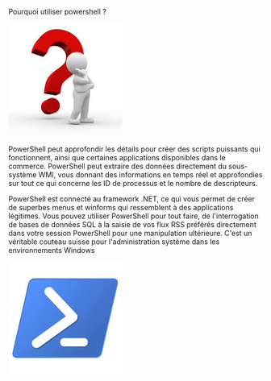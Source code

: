 Pourquoi utiliser powershell ?

![](https://github.com/EnzoooPNT/Powershell/blob/main/IMAGE/pourquoi.jpg)

PowerShell peut approfondir les détails  pour créer des scripts puissants qui fonctionnent, ainsi que certaines applications disponibles dans le commerce. PowerShell peut extraire des données directement du sous-système WMI, vous donnant des informations en temps réel et approfondies sur tout ce qui concerne les ID de processus et le nombre de descripteurs.

PowerShell est connecté au framework .NET, ce qui vous permet de créer de superbes menus et winforms qui ressemblent à des applications légitimes. Vous pouvez utiliser PowerShell pour tout faire, de l'interrogation de bases de données SQL à la saisie de vos flux RSS préférés directement dans votre session PowerShell pour une manipulation ultérieure. C'est un véritable couteau suisse pour l'administration système dans les environnements Windows

![](https://github.com/EnzoooPNT/Powershell/blob/main/IMAGE/powershell%20logo.jpg)
